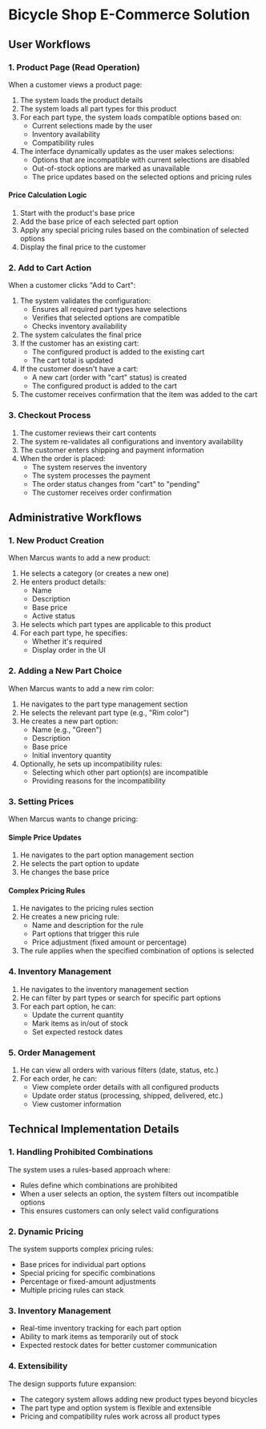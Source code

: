 # Bicycle Shop E-Commerce Solution

## User Workflows

### 1. Product Page (Read Operation)

When a customer views a product page:

1. The system loads the product details
2. The system loads all part types for this product
3. For each part type, the system loads compatible options based on:
   - Current selections made by the user
   - Inventory availability
   - Compatibility rules
4. The interface dynamically updates as the user makes selections:
   - Options that are incompatible with current selections are disabled
   - Out-of-stock options are marked as unavailable
   - The price updates based on the selected options and pricing rules

#### Price Calculation Logic

1. Start with the product's base price
2. Add the base price of each selected part option
3. Apply any special pricing rules based on the combination of selected options
4. Display the final price to the customer

### 2. Add to Cart Action

When a customer clicks "Add to Cart":

1. The system validates the configuration:
   - Ensures all required part types have selections
   - Verifies that selected options are compatible
   - Checks inventory availability
2. The system calculates the final price
3. If the customer has an existing cart:
   - The configured product is added to the existing cart
   - The cart total is updated
4. If the customer doesn't have a cart:
   - A new cart (order with "cart" status) is created
   - The configured product is added to the cart
5. The customer receives confirmation that the item was added to the cart

### 3. Checkout Process

1. The customer reviews their cart contents
2. The system re-validates all configurations and inventory availability
3. The customer enters shipping and payment information
4. When the order is placed:
   - The system reserves the inventory
   - The system processes the payment
   - The order status changes from "cart" to "pending"
   - The customer receives order confirmation

## Administrative Workflows

### 1. New Product Creation

When Marcus wants to add a new product:

1. He selects a category (or creates a new one)
2. He enters product details:
   - Name
   - Description
   - Base price
   - Active status
3. He selects which part types are applicable to this product
4. For each part type, he specifies:
   - Whether it's required
   - Display order in the UI

### 2. Adding a New Part Choice

When Marcus wants to add a new rim color:

1. He navigates to the part type management section
2. He selects the relevant part type (e.g., "Rim color")
3. He creates a new part option:
   - Name (e.g., "Green")
   - Description
   - Base price
   - Initial inventory quantity
4. Optionally, he sets up incompatibility rules:
   - Selecting which other part option(s) are incompatible
   - Providing reasons for the incompatibility

### 3. Setting Prices

When Marcus wants to change pricing:

#### Simple Price Updates

1. He navigates to the part option management section
2. He selects the part option to update
3. He changes the base price

#### Complex Pricing Rules

1. He navigates to the pricing rules section
2. He creates a new pricing rule:
   - Name and description for the rule
   - Part options that trigger this rule
   - Price adjustment (fixed amount or percentage)
3. The rule applies when the specified combination of options is selected

### 4. Inventory Management

1. He navigates to the inventory management section
2. He can filter by part types or search for specific part options
3. For each part option, he can:
   - Update the current quantity
   - Mark items as in/out of stock
   - Set expected restock dates

### 5. Order Management

1. He can view all orders with various filters (date, status, etc.)
2. For each order, he can:
   - View complete order details with all configured products
   - Update order status (processing, shipped, delivered, etc.)
   - View customer information

## Technical Implementation Details

### 1. Handling Prohibited Combinations

The system uses a rules-based approach where:

- Rules define which combinations are prohibited
- When a user selects an option, the system filters out incompatible options
- This ensures customers can only select valid configurations

### 2. Dynamic Pricing

The system supports complex pricing rules:

- Base prices for individual part options
- Special pricing for specific combinations
- Percentage or fixed-amount adjustments
- Multiple pricing rules can stack

### 3. Inventory Management

- Real-time inventory tracking for each part option
- Ability to mark items as temporarily out of stock
- Expected restock dates for better customer communication

### 4. Extensibility

The design supports future expansion:

- The category system allows adding new product types beyond bicycles
- The part type and option system is flexible and extensible
- Pricing and compatibility rules work across all product types

